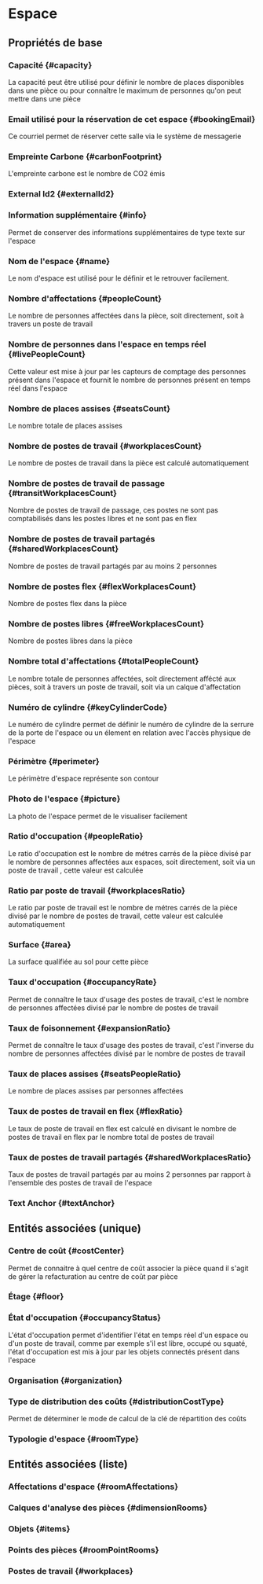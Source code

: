 # Espace



## Propriétés de base

### Capacité {#capacity}
        
La capacité peut être utilisé pour définir le nombre de places disponibles dans une pièce ou pour connaître le maximum de personnes qu'on peut mettre dans une pièce
### Email utilisé pour la réservation de cet espace {#bookingEmail}
        
Ce courriel permet de réserver cette salle via le système de messagerie
### Empreinte Carbone {#carbonFootprint}
        
L'empreinte carbone est le nombre de CO2 émis
### External Id2 {#externalId2}
        

### Information supplémentaire {#info}
        
Permet de conserver des informations supplémentaires de type texte sur l'espace
### Nom de l'espace {#name}
        
Le nom d'espace est utilisé pour le définir et le retrouver facilement.
### Nombre d'affectations {#peopleCount}
        
Le nombre de personnes affectées dans la pièce, soit directement, soit à travers un poste de travail
### Nombre de personnes dans l'espace en temps réel {#livePeopleCount}
        
Cette valeur est mise à jour par les capteurs de comptage des personnes présent dans l'espace et fournit le nombre de personnes présent en temps réel dans l'espace
### Nombre de places assises {#seatsCount}
        
Le nombre totale de places assises
### Nombre de postes de travail {#workplacesCount}
        
Le nombre de postes de travail dans la pièce est calculé automatiquement
### Nombre de postes de travail de passage {#transitWorkplacesCount}
        
Nombre de postes de travail de passage, ces postes ne sont pas comptabilisés dans les postes libres et ne sont pas en flex
### Nombre de postes de travail partagés {#sharedWorkplacesCount}
        
Nombre de postes de travail partagés par au moins 2 personnes
### Nombre de postes flex {#flexWorkplacesCount}
        
Nombre de postes flex dans la pièce
### Nombre de postes libres {#freeWorkplacesCount}
        
Nombre de postes libres dans la pièce
### Nombre total d'affectations {#totalPeopleCount}
        
Le nombre totale de personnes affectées, soit directement affécté aux pièces, soit à travers un poste de travail, soit via un calque d'affectation
### Numéro de cylindre {#keyCylinderCode}
        
Le numéro de cylindre permet de définir le numéro de cylindre de la serrure de la porte de l'espace ou un élement en relation avec l'accès physique de l'espace
### Périmètre {#perimeter}
        
Le périmètre d'espace représente son contour
### Photo de l'espace {#picture}
        
La photo de l'espace permet de le visualiser facilement
### Ratio d'occupation {#peopleRatio}
        
Le ratio d'occupation est le nombre de métres carrés de la pièce divisé par le nombre de personnes affectées aux espaces, soit directement, soit via un poste de travail , cette valeur est calculée
### Ratio par poste de travail {#workplacesRatio}
        
Le ratio par poste de travail est le nombre de métres carrés de la pièce divisé par le nombre de postes de travail, cette valeur est calculée automatiquement
### Surface {#area}
        
La surface qualifiée au sol pour cette pièce
### Taux d'occupation {#occupancyRate}
        
Permet de connaître le taux d'usage des postes de travail, c'est le nombre de personnes affectées divisé par le nombre de postes de travail
### Taux de foisonnement {#expansionRatio}
        
Permet de connaître le taux d'usage des postes de travail, c'est l'inverse du nombre de personnes affectées divisé par le nombre de postes de travail
### Taux de places assises {#seatsPeopleRatio}
        
Le nombre de places assises par personnes affectées
### Taux de postes de travail en flex {#flexRatio}
        
Le taux de poste de travail en flex est calculé en divisant le nombre de postes de travail en flex par le nombre total de postes de travail
### Taux de postes de travail partagés {#sharedWorkplacesRatio}
        
Taux de postes de travail partagés par au moins 2 personnes par rapport à l'ensemble des postes de travail de l'espace
### Text Anchor {#textAnchor}
        


## Entités associées (unique)

### Centre de coût {#costCenter}
        
Permet de connaitre à quel centre de coût associer la pièce quand il s'agit de gérer la refacturation au centre de coût par pièce
### Étage {#floor}
        

### État d'occupation {#occupancyStatus}
        
L'état d'occupation permet d'identifier l'état en temps réel d'un espace ou d'un poste de travail, comme par exemple s'il est libre, occupé ou squaté, l'état d'occupation est mis à jour par les objets connectés présent dans l'espace
### Organisation {#organization}
        

### Type de distribution des coûts {#distributionCostType}
        
Permet de déterminer le mode de calcul de la clé de répartition des coûts
### Typologie d'espace {#roomType}
        


## Entités associées (liste)

### Affectations d'espace {#roomAffectations}
        

### Calques d'analyse des pièces {#dimensionRooms}
        

### Objets {#items}
        

### Points des pièces {#roomPointRooms}
        

### Postes de travail {#workplaces}
        




<!--- THIS FILE IS GENERATED PLEASE DO NOT EDIT IT DIRECTLY --->
